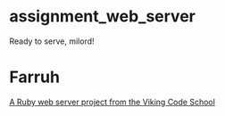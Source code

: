 # assignment_web_server
Ready to serve, milord!

# Farruh 
[A Ruby web server project from the Viking Code School](http://www.vikingcodeschool.com)
